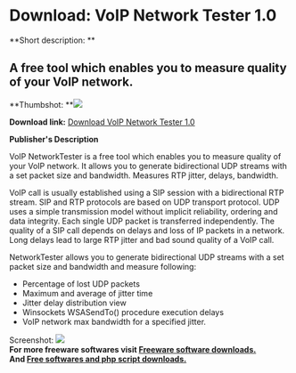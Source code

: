 # Download: VoIP Network Tester 1.0

**Short description: **

## A free tool which enables you to measure quality of your VoIP network.

  
**Thumbshot: **![](http://www.freewarefiles.com/screenshot/studpipnt_md.gif)   
  
**Download link:** [Download VoIP Network Tester 1.0](http://freesoftwares.boysofts.com/VoIP-Network-Tester_program_76054.html)  
  

**Publisher's Description**  
  

VoIP NetworkTester is a free tool which enables you to measure quality of your
VoIP network. It allows you to generate bidirectional UDP streams with a set
packet size and bandwidth. Measures RTP jitter, delays, bandwidth.

VoIP call is usually established using a SIP session with a bidirectional RTP
stream. SIP and RTP protocols are based on UDP transport protocol. UDP uses a
simple transmission model without implicit reliability, ordering and data
integrity. Each single UDP packet is transferred independently. The quality of
a SIP call depends on delays and loss of IP packets in a network. Long delays
lead to large RTP jitter and bad sound quality of a VoIP call.

NetworkTester allows you to generate bidirectional UDP streams with a set
packet size and bandwidth and measure following:

  * Percentage of lost UDP packets 
  * Maximum and average of jitter time 
  * Jitter delay distribution view 
  * Winsockets WSASendTo() procedure execution delays 
  * VoIP network max bandwidth for a specified jitter. 

  
  
Screenshot: ![](http://www.freewarefiles.com/screenshot/studpipnt.gif)  
**For more freeware softwares visit [Freeware software downloads.](http://freesoftwares.boysofts.com/)**   
**And [Free softwares and php script downloads.](http://www.boysofts.com/)**


